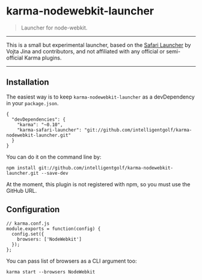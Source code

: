 # karma-nodewebkit-launcher

> Launcher for node-webkit. 

---

This is a small but experimental launcher, based on the [Safari Launcher](https://github.com/karma-runner/karma-safari-launcher) by Vojta Jina and contributors, and not affiliated with any official or semi-official Karma plugins.

---


## Installation

The easiest way is to keep `karma-nodewebkit-launcher` as a devDependency in your `package.json`.


    {
      "devDependencies": {
        "karma": "~0.10",
        "karma-safari-launcher": "git://github.com/intelligentgolf/karma-nodewebkit-launcher.git"
      }
    }


You can do it on the command line by:

    npm install git://github.com/intelligentgolf/karma-nodewebkit-launcher.git --save-dev

At the moment, this plugin is not registered with npm, so you must use the GitHub URL.

## Configuration

    // karma.conf.js
    module.exports = function(config) {
      config.set({
        browsers: ['NodeWebkit']
      });
    };


You can pass list of browsers as a CLI argument too:

    karma start --browsers NodeWebkit


